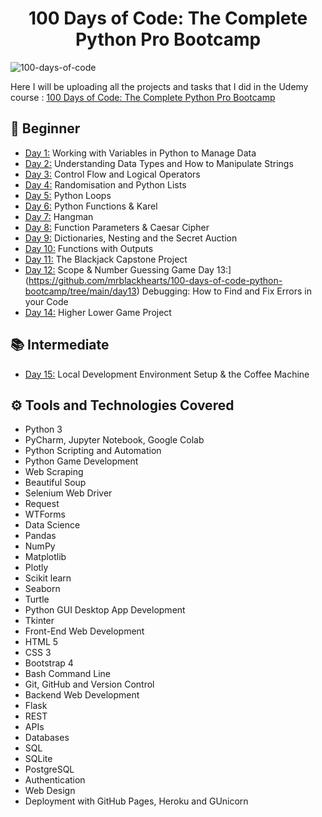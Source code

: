 <h1 align="center">100 Days of Code: The Complete Python Pro Bootcamp
</h1>

![100-days-of-code](https://repository-images.githubusercontent.com/588181932/e36ec678-7984-4cdd-8e4c-a3932772ff8e)

                                       
Here I will be uploading all the projects and tasks that I did in the Udemy course : [100 Days of Code: The Complete Python Pro Bootcamp](https://www.udemy.com/course/100-days-of-code/)


## 🔰 Beginner 
- [Day 1:](https://github.com/mrblackhearts/100-days-of-code-python-bootcamp/tree/main/day01) Working with Variables in Python to Manage Data
- [Day 2:](https://github.com/mrblackhearts/100-days-of-code-python-bootcamp/tree/main/day02) Understanding Data Types and How to Manipulate Strings
- [Day 3:](https://github.com/mrblackhearts/100-days-of-code-python-bootcamp/tree/main/day03) Control Flow and Logical Operators
- [Day 4:](https://github.com/mrblackhearts/100-days-of-code-python-bootcamp/tree/main/day04) Randomisation and Python Lists
- [Day 5:](https://github.com/mrblackhearts/100-days-of-code-python-bootcamp/tree/main/day05) Python Loops
- [Day 6:](https://github.com/mrblackhearts/100-days-of-code-python-bootcamp/tree/main/day06) Python Functions & Karel
- [Day 7:](https://github.com/mrblackhearts/100-days-of-code-python-bootcamp/tree/main/day07) Hangman
- [Day 8:](https://github.com/mrblackhearts/100-days-of-code-python-bootcamp/tree/main/day08) Function Parameters & Caesar Cipher
- [Day 9:](https://github.com/mrblackhearts/100-days-of-code-python-bootcamp/tree/main/day09) Dictionaries, Nesting and the Secret Auction
- [Day 10:](https://github.com/mrblackhearts/100-days-of-code-python-bootcamp/tree/main/day10) Functions with Outputs
- [Day 11:](https://github.com/mrblackhearts/100-days-of-code-python-bootcamp/tree/main/day11) The Blackjack Capstone Project
- [Day 12:](https://github.com/mrblackhearts/100-days-of-code-python-bootcamp/tree/main/day12) Scope & Number Guessing Game
Day 13:](https://github.com/mrblackhearts/100-days-of-code-python-bootcamp/tree/main/day13) Debugging: How to Find and Fix Errors in your Code
- [Day 14:](https://github.com/mrblackhearts/100-days-of-code-python-bootcamp/tree/main/day14) Higher Lower Game Project

## 📚 Intermediate
- [Day 15:](https://github.com/mrblackhearts/100-days-of-code-python-bootcamp/tree/main/day15) Local Development Environment Setup & the Coffee Machine


## ⚙ Tools and Technologies Covered
- Python 3
- PyCharm, Jupyter Notebook, Google Colab
- Python Scripting and Automation
- Python Game Development
- Web Scraping
- Beautiful Soup
- Selenium Web Driver
- Request
- WTForms
- Data Science
- Pandas
- NumPy
- Matplotlib
- Plotly
- Scikit learn
- Seaborn
- Turtle
- Python GUI Desktop App Development
- Tkinter
- Front-End Web Development
- HTML 5
- CSS 3
- Bootstrap 4
- Bash Command Line
- Git, GitHub and Version Control
- Backend Web Development
- Flask
- REST
- APIs
- Databases
- SQL
- SQLite
- PostgreSQL
- Authentication
- Web Design
- Deployment with GitHub Pages, Heroku and GUnicorn
